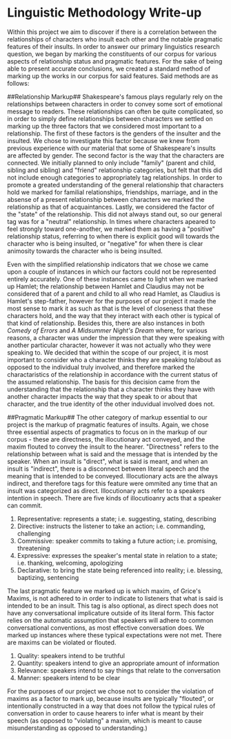 # Linguistic Methodology Write-up


Within this project we aim to discover if there is a correlation between the relationships of 
characters who insult each other and the notable pragmatic features of their insults. In order 
to answer our primary linguistics research question, we began by marking the constituents of our 
corpus for various aspects of relationship status and pragmatic features. For the sake of being 
able to present accurate conclusions, we created a standard method of marking up the works in our 
corpus for said features. Said methods are as follows:

##Relationship Markup##
Shakespeare's famous plays regularly rely on the relationships between characters in order to 
convey some sort of emotional message to readers. These relationships can often be quite 
complicated, so in order to simply define relationships between characters we settled on marking up 
the three factors that we considered most important to a relationship. The first of these factors 
is the genders of the insulter and the insulted. We chose to investigate this factor because we 
knew from previous experience with our material that some of Shakespeare's insults are affected by 
gender. The second factor is the way that the characters are connected. We initially planned to only 
include "family" (parent and child, sibling and sibling) and "friend" relationship categories, but
felt that this did not include enough categories to appropriately tag relationships. In order to 
promote a greated understanding of the general relationship that characters hold we marked for 
familial relationships, friendships, marriage, and in the absense of a present relationship between 
characters we marked the relationship as that of acquaintances. Lastly, we considered the factor 
of the "state" of the relationship. This did not always stand out, so our general tag was for a 
"neutral" relationship. In times where characters apeared to feel strongly toward one-another, 
we marked them as having a "positive" relationship status, referring to when there is explicit 
good will towards the character who is being insulted, or "negative" for when there is clear 
animosity towards the character who is being insulted. 

Even with the simplified relationship indicators that we chose we came upon a couple of instances 
in which our factors could not be represented entirely accurately. One of these instances came to 
light when we marked up Hamlet; the relationship between Hamlet and Claudius may not be considered 
that of a parent and child to all who read Hamlet, as Claudius is Hamlet's step-father, however for 
the purposes of our project it made the most sense to mark it as such as that is the level of 
closeness that these characters hold, and the way that they interact with each other is typical of 
that kind of relationship. Besides this, there are also instances in both *Comedy of Errors* and *A 
Midsummer Night's Dream* where, for various reasons, a character was under the impression that they 
were speaking with another particular character, however it was not actually who they were speaking 
to. We decided that within the scope of our project, it is most important to consider who a character 
thinks they are speaking to/about as opposed to the individual truly involved, and therefore marked 
the charactaristics of the relationship in accordance with the current status of the assumed 
relationship. The basis for this decision came from the understanding that the relationship that a 
character thinks they have with another character impacts the way that they speak to or about that 
character, and the true identity of the other induvidual involved does not.

##Pragmatic Markup##
The other category of markup essential to our project is the markup of pragmatic features of insults. 
Again, we chose three essential aspects of pragmatics to focus on in the markup of our corpus - these 
are directness, the illocutionary act conveyed, and the maxim flouted to convey the insult to the 
hearer. "Directness" refers to the relationship between what is said and the message that is intended 
by the speaker. When an insult is "direct", what is said is meant, and when an insult is "indirect", 
there is a disconnect between literal speech and the meaning that is intended to be conveyed. 
Illocutionary acts are the always indirect, and therefore tags for this feature were ommited any time 
that an insult was categorized as direct. Illocutionary acts refer to a speakers intention in speech. 
There are five kinds of illocutioanry acts that a speaker can commit. 

1. Representative: represents a state; i.e. suggesting, stating, describing
2. Directive: instructs the listener to take an action; i.e. commanding, challenging
3. Commissive: speaker commits to taking a future action; i.e. promising, threatening
4. Expressive: expresses the speaker's mental state in relation to a state; i.e. thanking, welcoming, 
   apologizing
5. Declarative: to bring the state being referenced into reality; i.e. blessing, baptizing, sentencing

The last pragmatic feature we marked up is which maxim, of Grice's Maxims, is not adhered to in order 
to indicate to listeners that what is said is intended to be an insult. This tag is also optional, 
as direct spech does not have any conversational implicature outside of its literal form. This factor
relies on the automatic assumption that speakers will adhere to common conversational conventions, as 
most effective conversation does. We marked up instances where these typical expectations were not met.
There are maxims can be violated or flouted.

1. Quality: speakers intend to be truthful
2. Quantity: speakers intend to give an appropriate amount of information
3.  Relevance: speakers intend to say things that relate to the conversation
4. Manner: speakers intend to be clear

For the purposes of our project we chose not to consider the violation of maxims as a factor to mark up, 
because insults are typically "flouted", or intentionally constructed in a way that does not follow the 
typical rules of conversation in order to cause hearers to infer what is meant by their speech (as 
opposed to "violating" a maxim, which is meant to cause misunderstanding as opposed to understanding.)

